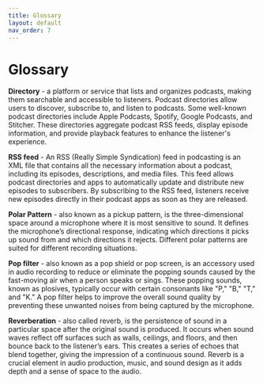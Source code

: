 ```yaml
---
title: Glossary 
layout: default
nav_order: 7
---
```

# Glossary 


**Directory** - a platform or service that lists and organizes podcasts, making them searchable and accessible to listeners. Podcast directories allow users to discover, subscribe to, and listen to podcasts. Some well-known podcast directories include Apple Podcasts, Spotify, Google Podcasts, and Stitcher. These directories aggregate podcast RSS feeds, display episode information, and provide playback features to enhance the listener's experience.

**RSS feed** -  An RSS (Really Simple Syndication) feed in podcasting is an XML file that contains all the necessary information about a podcast, including its episodes, descriptions, and media files. This feed allows podcast directories and apps to automatically update and distribute new episodes to subscribers. By subscribing to the RSS feed, listeners receive new episodes directly in their podcast apps as soon as they are released.

**Polar Pattern** - also known as a pickup pattern, is the three-dimensional space around a microphone where it is most sensitive to sound. It defines the microphone’s directional response, indicating which directions it picks up sound from and which directions it rejects. Different polar patterns are suited for different recording situations.

**Pop filter** - also known as a pop shield or pop screen, is an accessory used in audio recording to reduce or eliminate the popping sounds caused by the fast-moving air when a person speaks or sings. These popping sounds, known as plosives, typically occur with certain consonants like "P," "B," "T," and "K." A pop filter helps to improve the overall sound quality by preventing these unwanted noises from being captured by the microphone.

**Reverberation** - also called reverb, is the persistence of sound in a particular space after the original sound is produced. It occurs when sound waves reflect off surfaces such as walls, ceilings, and floors, and then bounce back to the listener’s ears. This creates a series of echoes that blend together, giving the impression of a continuous sound. Reverb is a crucial element in audio production, music, and sound design as it adds depth and a sense of space to the audio.

